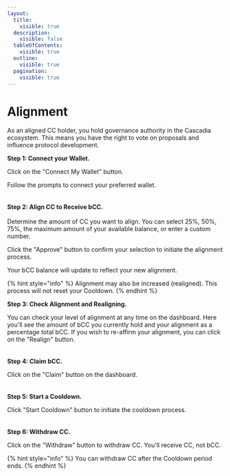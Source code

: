 ```yaml
---
layout:
  title:
    visible: true
  description:
    visible: false
  tableOfContents:
    visible: true
  outline:
    visible: true
  pagination:
    visible: true
---
```


# Alignment

As an aligned CC holder, you hold governance authority in the Cascadia ecosystem. This means you have the right to vote on proposals and influence protocol development.



**Step 1: Connect your Wallet.**

Click on the "Connect My Wallet" button.

Follow the prompts to connect your preferred wallet.\
\
\
**Step 2: Align CC to Receive bCC.**\
\
Determine the amount of CC you want to align.  You can select 25%, 50%, 75%, the maximum amount of your available balance, or enter a custom number.

Click the "Approve" button to confirm your selection to initiate the alignment process.

Your bCC balance will update to reflect your new alignment.

{% hint style="info" %}
Alignment may also be increased (realigned).  This process will not reset your Cooldown.
{% endhint %}



**Step 3: Check Alignment and Realigning.**

You can check your level of alignment at any time on the dashboard.  Here you'll see the amount of bCC you currently hold and your alignment as a percentage total bCC.  If you wish to re-affirm your alignment, you can click on the "Realign" button.\
\
\
**Step 4: Claim bCC.**

Click on the "Claim" button on the dashboard.\
\
\
**Step 5: Start a Cooldown.**

Click "Start Cooldown" button to initiate the cooldown process.\
\
\
**Step 6: Withdraw CC.**

Click on the "Withdraw" button to withdraw CC.  You'll receive CC, not bCC.

{% hint style="info" %}
You can withdraw CC after the Cooldown period ends.
{% endhint %}
